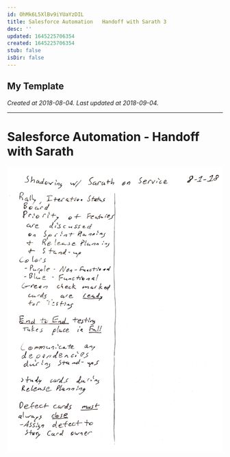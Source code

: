 ```yaml
---
id: OhMk6L5XlBv9iYUaYzDIL
title: Salesforce Automation   Handoff with Sarath 3
desc: ''
updated: 1645225706354
created: 1645225706354
stub: false
isDir: false
---
```

My Template
---

_Created at 2018-08-04._
_Last updated at 2018-09-04._




---

# Salesforce Automation - Handoff with Sarath


![RB 2018-08-0414.jpg](assets/RB-2018-08-0414.jpg)

